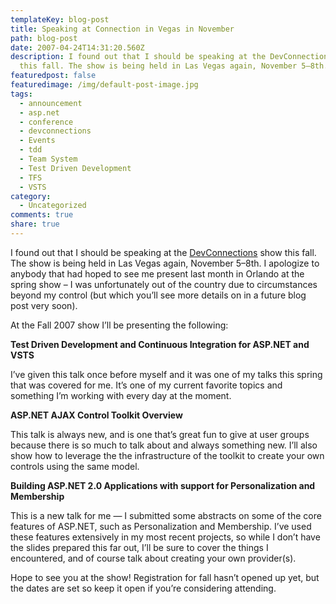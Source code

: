 ```yaml
---
templateKey: blog-post
title: Speaking at Connection in Vegas in November
path: blog-post
date: 2007-04-24T14:31:20.560Z
description: I found out that I should be speaking at the DevConnections show
  this fall. The show is being held in Las Vegas again, November 5–8th.
featuredpost: false
featuredimage: /img/default-post-image.jpg
tags:
  - announcement
  - asp.net
  - conference
  - devconnections
  - Events
  - tdd
  - Team System
  - Test Driven Development
  - TFS
  - VSTS
category:
  - Uncategorized
comments: true
share: true
---
```

<!--StartFragment-->

I found out that I should be speaking at the [DevConnections](http://devconnections.com/) show this fall. The show is being held in Las Vegas again, November 5–8th. I apologize to anybody that had hoped to see me present last month in Orlando at the spring show – I was unfortunately out of the country due to circumstances beyond my control (but which you’ll see more details on in a future blog post very soon).

At the Fall 2007 show I’ll be presenting the following:

**Test Driven Development and Continuous Integration for ASP.NET and VSTS**

I’ve given this talk once before myself and it was one of my talks this spring that was covered for me. It’s one of my current favorite topics and something I’m working with every day at the moment.

**ASP.NET AJAX Control Toolkit Overview**

This talk is always new, and is one that’s great fun to give at user groups because there is so much to talk about and always something new. I’ll also show how to leverage the the infrastructure of the toolkit to create your own controls using the same model.

**Building ASP.NET 2.0 Applications with support for Personalization and Membership**

This is a new talk for me — I submitted some abstracts on some of the core features of ASP.NET, such as Personalization and Membership. I’ve used these features extensively in my most recent projects, so while I don’t have the slides prepared this far out, I’ll be sure to cover the things I encountered, and of course talk about creating your own provider(s).

Hope to see you at the show! Registration for fall hasn’t opened up yet, but the dates are set so keep it open if you’re considering attending.

<!--EndFragment-->